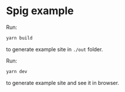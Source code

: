 # Spig example

Run:

```sh
yarn build
```

to generate example site in `./out` folder.

Run:

```sh
yarn dev
```

to generate example site and see it in browser.
